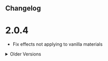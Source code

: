 ## Changelog

# 2.0.4
- Fix effects not applying to vanilla materials

<details>
<summary>Older Versions</summary>

# 2.0.3
- Fix more translation issues

# 2.0.2
- Fix spelling mistake in the translations

</details>
